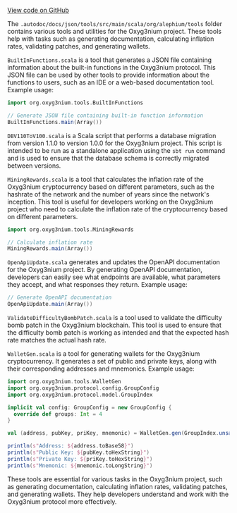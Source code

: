 [View code on GitHub](https://github.com/alephium/alephium/.autodoc/docs/json/tools/src/main/scala/org/alephium/tools)

The `.autodoc/docs/json/tools/src/main/scala/org/alephium/tools` folder contains various tools and utilities for the Oxyg3nium project. These tools help with tasks such as generating documentation, calculating inflation rates, validating patches, and generating wallets.

`BuiltInFunctions.scala` is a tool that generates a JSON file containing information about the built-in functions in the Oxyg3nium protocol. This JSON file can be used by other tools to provide information about the functions to users, such as an IDE or a web-based documentation tool. Example usage:

```scala
import org.oxyg3nium.tools.BuiltInFunctions

// Generate JSON file containing built-in function information
BuiltInFunctions.main(Array())
```

`DBV110ToV100.scala` is a Scala script that performs a database migration from version 1.1.0 to version 1.0.0 for the Oxyg3nium project. This script is intended to be run as a standalone application using the `sbt run` command and is used to ensure that the database schema is correctly migrated between versions.

`MiningRewards.scala` is a tool that calculates the inflation rate of the Oxyg3nium cryptocurrency based on different parameters, such as the hashrate of the network and the number of years since the network's inception. This tool is useful for developers working on the Oxyg3nium project who need to calculate the inflation rate of the cryptocurrency based on different parameters.

```scala
import org.oxyg3nium.tools.MiningRewards

// Calculate inflation rate
MiningRewards.main(Array())
```

`OpenApiUpdate.scala` generates and updates the OpenAPI documentation for the Oxyg3nium project. By generating OpenAPI documentation, developers can easily see what endpoints are available, what parameters they accept, and what responses they return. Example usage:

```scala
// Generate OpenAPI documentation
OpenApiUpdate.main(Array())
```

`ValidateDifficultyBombPatch.scala` is a tool used to validate the difficulty bomb patch in the Oxyg3nium blockchain. This tool is used to ensure that the difficulty bomb patch is working as intended and that the expected hash rate matches the actual hash rate.

`WalletGen.scala` is a tool for generating wallets for the Oxyg3nium cryptocurrency. It generates a set of public and private keys, along with their corresponding addresses and mnemonics. Example usage:

```scala
import org.oxyg3nium.tools.WalletGen
import org.oxyg3nium.protocol.config.GroupConfig
import org.oxyg3nium.protocol.model.GroupIndex

implicit val config: GroupConfig = new GroupConfig {
  override def groups: Int = 4
}

val (address, pubKey, priKey, mnemonic) = WalletGen.gen(GroupIndex.unsafe(0))

println(s"Address: ${address.toBase58}")
println(s"Public Key: ${pubKey.toHexString}")
println(s"Private Key: ${priKey.toHexString}")
println(s"Mnemonic: ${mnemonic.toLongString}")
```

These tools are essential for various tasks in the Oxyg3nium project, such as generating documentation, calculating inflation rates, validating patches, and generating wallets. They help developers understand and work with the Oxyg3nium protocol more effectively.
